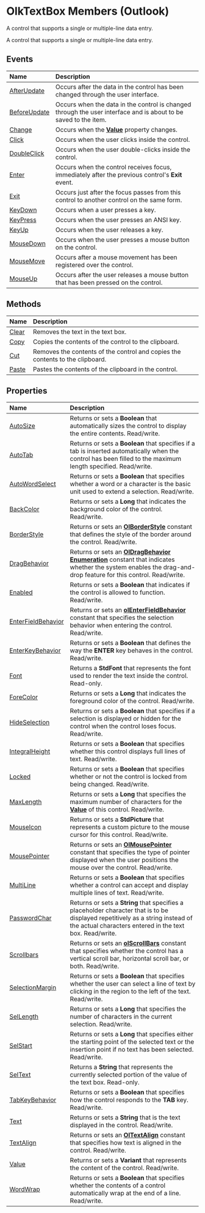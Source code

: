 
# OlkTextBox Members (Outlook)
A control that supports a single or multiple-line data entry.

A control that supports a single or multiple-line data entry.


## Events



|**Name**|**Description**|
|:-----|:-----|
|[AfterUpdate](f61b5a19-4f3d-9287-d681-d5ac7b8979a4.md)|Occurs after the data in the control has been changed through the user interface.|
|[BeforeUpdate](bf65f754-abcd-8a0a-53de-2c2ee76d27f8.md)|Occurs when the data in the control is changed through the user interface and is about to be saved to the item. |
|[Change](c97e90c1-f105-001d-d5ed-f632f6a42636.md)|Occurs when the  **[Value](6c0efe12-7b85-344e-a14c-3e628b0a3877.md)** property changes.|
|[Click](aee867d0-bc0f-5564-a1b3-25b224efb045.md)|Occurs when the user clicks inside the control.|
|[DoubleClick](1a1b1088-c8f1-8b62-e31f-4e5f79bb0a85.md)|Occurs when the user double-clicks inside the control.|
|[Enter](ddeab2d3-1dfa-3f49-4480-1234196afb4b.md)|Occurs when the control receives focus, immediately after the previous control's  **Exit** event.|
|[Exit](ea36905e-bd5a-2d6c-6ea6-0ad33d965741.md)|Occurs just after the focus passes from this control to another control on the same form.|
|[KeyDown](a6e5a293-41a4-9237-851b-1352eeee0f41.md)|Occurs when a user presses a key.|
|[KeyPress](3e022736-2d09-e5ee-4902-09b71d2c9bcc.md)|Occurs when the user presses an ANSI key.|
|[KeyUp](713fb517-9a64-6919-ec8c-e24b9dc066d1.md)|Occurs when the user releases a key.|
|[MouseDown](b2922eb8-7b24-14bb-9b7e-50b0013cc61d.md)|Occurs when the user presses a mouse button on the control.|
|[MouseMove](431bf2ee-6c9f-6dd9-5c9a-dde84acd87db.md)|Occurs after a mouse movement has been registered over the control.|
|[MouseUp](6dfa9337-2c66-f542-a78f-e9da849db6fb.md)|Occurs after the user releases a mouse button that has been pressed on the control.|

## Methods



|**Name**|**Description**|
|:-----|:-----|
|[Clear](22a53ab8-2707-2fbd-d419-ce47ca0d81e3.md)|Removes the text in the text box.|
|[Copy](54fb7146-80db-02bd-157d-e86daa7ee507.md)|Copies the contents of the control to the clipboard.|
|[Cut](2307b35a-982f-5f08-9c71-2477d215e218.md)|Removes the contents of the control and copies the contents to the clipboard.|
|[Paste](2f605536-0656-618e-3b27-cebb8de04188.md)|Pastes the contents of the clipboard in the control. |

## Properties



|**Name**|**Description**|
|:-----|:-----|
|[AutoSize](2445da74-24ff-8f22-a55a-b6f39a79129b.md)|Returns or sets a  **Boolean** that automatically sizes the control to display the entire contents. Read/write.|
|[AutoTab](9aacb807-1814-ae92-196d-e6a7ed8d1b82.md)|Returns or sets a  **Boolean** that specifies if a tab is inserted automatically when the control has been filled to the maximum length specified. Read/write.|
|[AutoWordSelect](6d4b4d9f-6d45-5b56-3c94-b7758a362d09.md)|Returns or sets a  **Boolean** that specifies whether a word or a character is the basic unit used to extend a selection. Read/write.|
|[BackColor](be9ec885-ca09-fec0-7f38-b49821522f55.md)|Returns or sets a  **Long** that indicates the background color of the control. Read/write.|
|[BorderStyle](5af10c08-04f2-4656-3a89-592580fd85a5.md)|Returns or sets an  **[OlBorderStyle](fd0a6be8-8d4b-be9f-639c-cd1ea5de9c97.md)** constant that defines the style of the border around the control. Read/write.|
|[DragBehavior](98d9eb39-1810-831d-d2be-3a560916796f.md)|Returns or sets an  **[OlDragBehavior Enumeration](1e8c29d4-7800-663f-fb5f-aebc2a6b89fe.md)** constant that indicates whether the system enables the drag-and-drop feature for this control. Read/write.|
|[Enabled](4c1144f3-0fc6-d643-edf0-f54ad1345e0d.md)|Returns or sets a  **Boolean** that indicates if the control is allowed to function. Read/write.|
|[EnterFieldBehavior](ac3b1285-baa0-403b-eebd-6207ea0ef4fd.md)|Returns or sets an  **[olEnterFieldBehavior](4f9271f9-32db-08c7-f452-12e9793d1f9b.md)** constant that specifies the selection behavior when entering the control. Read/write.|
|[EnterKeyBehavior](f392f600-3b62-d202-da6d-a23919d2df1c.md)|Returns or sets a  **Boolean** that defines the way the **ENTER** key behaves in the control. Read/write.|
|[Font](7c392845-0ee4-6268-8f8e-7660cd66a341.md)|Returns a  **StdFont** that represents the font used to render the text inside the control. Read-only.|
|[ForeColor](82b7dc37-d18e-efa5-d6ed-0a939dfc7b3b.md)|Returns or sets a  **Long** that indicates the foreground color of the control. Read/write.|
|[HideSelection](88999d62-3dee-cfdc-85ae-e9c71f16dadf.md)|Returns or sets a  **Boolean** that specifies if a selection is displayed or hidden for the control when the control loses focus. Read/write.|
|[IntegralHeight](80868c46-30b6-be23-f188-4492e6146f4e.md)|Returns or sets a  **Boolean** that specifies whether this control displays full lines of text. Read/write.|
|[Locked](8eb61f92-5be4-387a-28d8-8585dfbe3cc9.md)|Returns or sets a  **Boolean** that specifies whether or not the control is locked from being changed. Read/write.|
|[MaxLength](7e7621e9-817a-ac05-a4de-e86656a021b1.md)|Returns or sets a  **Long** that specifies the maximum number of characters for the **[Value](6c0efe12-7b85-344e-a14c-3e628b0a3877.md)** of this control. Read/write.|
|[MouseIcon](83583a00-9b25-5426-4bed-cd31c205faf3.md)|Returns or sets a  **StdPicture** that represents a custom picture to the mouse cursor for this control. Read/write.|
|[MousePointer](18b86d00-abe3-6c54-c517-8904de295fcc.md)|Returns or sets an  **[OlMousePointer](527df8bb-000c-f108-0522-2d294858b251.md)** constant that specifies the type of pointer displayed when the user positions the mouse over the control. Read/write.|
|[MultiLine](5a9af630-baf1-7e8e-7dcb-038d7b0c3333.md)|Returns or sets a  **Boolean** that specifies whether a control can accept and display multiple lines of text. Read/write.|
|[PasswordChar](1632642a-2948-4cc0-b086-ae454ae9a7ed.md)|Returns or sets a  **String** that specifies a placeholder character that is to be displayed repetitively as a string instead of the actual characters entered in the text box. Read/write.|
|[Scrollbars](b726ee18-3542-f450-08cd-1a7f3329db05.md)|Returns or sets an  **[olScrollBars](22832728-5d27-ff6b-9ef2-ed6a8e1c9d5c.md)** constant that specifies whether the control has a vertical scroll bar, horizontal scroll bar, or both. Read/write.|
|[SelectionMargin](d1f5f16b-0a18-10e8-028a-f405dd1cb6c5.md)|Returns or sets a  **Boolean** that specifies whether the user can select a line of text by clicking in the region to the left of the text. Read/write.|
|[SelLength](89d040ba-b28f-20f1-e449-1c533370b711.md)|Returns or sets a  **Long** that specifies the number of characters in the current selection. Read/write.|
|[SelStart](cca8ffc2-4c68-72f5-7e09-6f8845d72e35.md)|Returns or sets a  **Long** that specifies either the starting point of the selected text or the insertion point if no text has been selected. Read/write.|
|[SelText](ba529e92-8a28-1c50-bf0a-0e67ae3645bc.md)|Returns a  **String** that represents the currently selected portion of the value of the text box. Read-only.|
|[TabKeyBehavior](7be39d87-1cbf-ff4b-7598-7cc1e86ce5e0.md)|Returns or sets a  **Boolean** that specifies how the control responds to the **TAB** key. Read/write.|
|[Text](1dc8c0ec-00d1-5066-f204-68f7e6b30a42.md)|Returns or sets a  **String** that is the text displayed in the control. Read/write.|
|[TextAlign](92ac10f9-6c49-cb60-9c4d-05daf9479613.md)|Returns or sets an  **[OlTextAlign](f79a8b30-37e0-c1e6-7414-f664dfeb0c86.md)** constant that specifies how text is aligned in the control. Read/write.|
|[Value](6c0efe12-7b85-344e-a14c-3e628b0a3877.md)|Returns or sets a  **Variant** that represents the content of the control. Read/write.|
|[WordWrap](36dd3db9-449d-97b7-de68-3f53dbe472ef.md)|Returns or sets a  **Boolean** that specifies whether the contents of a control automatically wrap at the end of a line. Read/write.|

